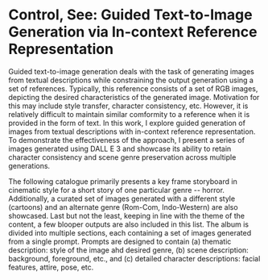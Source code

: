 # Control, See: Guided Text-to-Image Generation via In-context Reference Representation

Guided text-to-image generation deals with the task of generating images from textual descriptions while constraining the output generation using a set of references. Typically, this reference consists of a set of RGB images, depicting the desired characteristics of the generated image. Motivation for this may include style transfer, character consistency, etc. However, it is relatively difficult to maintain similar comformity to a reference when it is provided in the form of text. In this work, I explore guided generation of images from textual descriptions with in-context reference representation. To demonstrate the effectiveness of the approach, I present a series of images generated using DALL E 3 and showcase its ability to retain character consistency and scene genre preservation across multiple generations.

The following catalogue primarily presents a key frame storyboard in cinematic style for a short story of one particular genre -- horror. Additionally, a curated set of images generated with a different style (cartoons) and an alternate genre (Rom-Com, Indo-Western) are also showcased. Last but not the least, keeping in line with the theme of the content, a few blooper outputs are also included in this list. The album is divided into multiple sections, each containing a set of images generated from a single prompt. Prompts are designed to contain (a) thematic description: style of the image ahd desired genre, (b) scene description: background, foreground, etc., and (c) detailed character descriptions: facial features, attire, pose, etc.
